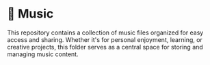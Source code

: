 # 🎵 Music

This repository contains a collection of music files organized for easy access and sharing. Whether it's for personal enjoyment, learning, or creative projects, this folder serves as a central space for storing and managing music content.




 
 
